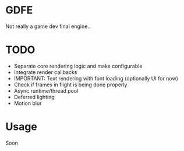 # GDFE

Not really a game dev final engine..

# TODO
- Separate core rendering logic and make configurable
- Integrate render callbacks
- IMPORTANT: Text rendering with font loading (optionally UI for now)
- Check if frames in flight is being done properly
- Async runtime/thread pool
- Deferred lighting
- Motion blur

# Usage
Soon
